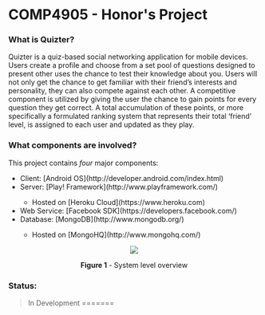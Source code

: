 COMP4905 - Honor's Project
========

### What is Quizter?

Quizter is a quiz-based social networking application for mobile devices. Users create a profile and choose from a set pool of questions designed to present other uses the chance to test their knowledge about you. Users will not only get the chance to get familiar with their friend’s interests and personality, they can also compete against each other. A competitive component is utilized by giving the user the chance to gain points for every question they get correct.  A total accumulation of these points, or more specifically a formulated ranking system that represents their total ‘friend’ level, is assigned to each user and updated as they play.

### What components are involved?


This project contains *four* major components: 

  <ul>
    <li>Client: [Android OS](http://developer.android.com/index.html)</li>
    <li>Server: [Play! Framework](http://www.playframework.com/)</li>
      <ul>
        <li>Hosted on [Heroku Cloud](https://www.heroku.com)</li>
      </ul>
    <li>Web Service: [Facebook SDK](https://developers.facebook.com/)</li>
    <li>Database: [MongoDB](http://www.mongodb.org/)</li>
       <ul>
        <li>Hosted on [MongoHQ](http://www.mongohq.com/)</li>
      </ul>
  </ul>
  


  <p align="center">
    <img src="http://i.imgur.com/BcsTZ0F.png" />
  </p>
  
  <p align="center">
    <b>Figure 1</b> - System level overview
  </p>

### Status:

>In Development 
=======
